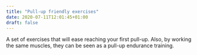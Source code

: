 ```yaml
---
title: "Pull-up friendly exercises"
date: 2020-07-11T12:01:45+01:00
draft: false
---
```

A set of exercises that will ease reaching your first pull-up.
Also, by working the same muscles, they can be seen as a pull-up endurance training.
